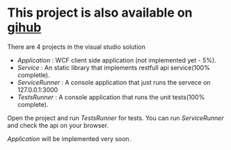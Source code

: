 # This project is also available on [gihub](https://github.com/aminroosta/Crossover-cpp)

There are 4 projects in the visual studio solution
* *Application* : WCF client side application (not implemented yet - 5%).
* *Service* : An static library that implements restfull api service(100% completle).
* *ServiceRunner* : A console application that just runs the servece on 127.0.0.1:3000
* *TestsRunner* : A console application that runs the unit tests(100% complete).


Open the project and run *TestsRunner* for tests.
You can run *ServiceRunner* and check the api on your browser.

*Application* will be implemented very soon.
